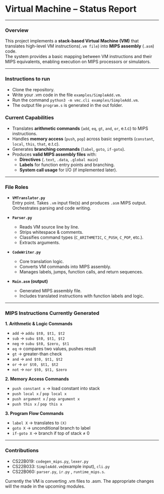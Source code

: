 # Virtual Machine – Status Report


--- 
### Overview
This project implements a **stack-based Virtual Machine (VM)** that translates high-level VM instructions(`.vm file`) into **MIPS assembly** (`.asm`) code.  
The system provides a basic mapping between VM instructions and their MIPS equivalents, enabling execution on MIPS processors or simulators.

---

### Instructions to run
- Clone the repository.
- Write your .vm code in the file `examples/SimpleAdd.vm`.
- Run the command `python3 -m vmc.cli examples/SimpleAdd.vm`.
- The output file `program.s` is generated in the out folder.

### Current Capabilities
- Translates **arithmetic commands** (`add`, `eq`,  `gt`, `and`, `or`, e.t.c) to MIPS instructions.
- Handles **memory access** (`push`, `pop`) across basic segments (`constant`, `local`, `this`, `that`, e.t.c).
- Generates **branching commands** (`label`, `goto`, `if-goto`).
- Produces **valid MIPS assembly files** with:
  - **Directives** (`.text`, `.data`, `.global main`)
  - **Labels** for function entry points and branching.
  - **System call usage** for I/O (if implemented later).

---

### File Roles
- **`VMTranslator.py`**  
  Entry point. Takes `.vm` input file(s) and produces `.asm` MIPS output.  
  Orchestrates parsing and code writing.

- **`Parser.py`**  
  - Reads VM source line by line.  
  - Strips whitespace & comments.  
  - Classifies command types (`C_ARITHMETIC`, `C_PUSH`, `C_POP`, etc.).  
  - Extracts arguments.

- **`CodeWriter.py`**  
  - Core translation logic.  
  - Converts VM commands into MIPS assembly.  
  - Manages labels, jumps, function calls, and return sequences.

- **`Main.asm` (output)**  
  - Generated MIPS assembly file.  
  - Includes translated instructions with function labels and logic.

---

### MIPS Instructions Currently Generated
**1. Arithmetic & Logic Commands**
- `add` → `addu $t0, $t1, $t2`
- `sub` → `subu $t0, $t1, $t2`
- `neg` → `subu $t0, $zero, $t1`
- `eq`  → compares two values, pushes result
- `gt`  → greater-than check
- `and` → `and $t0, $t1, $t2`
- `or`  → `or $t0, $t1, $t2`
- `not` → `nor $t0, $t1, $zero`

**2. Memory Access Commands**
- `push constant x` → load constant into stack
- `push local x` / `pop local x`
- `push argument x` / `pop argument x`
- `push this x` / `pop this x`

**3. Program Flow Commands**
- `label X` → translates to `(X)`
- `goto X` → unconditional branch to label
- `if-goto X` → branch if top of stack ≠ 0

---
### Contributions
- CS22B019: `codegen_mips.py`, `lexer.py`
- CS22B033: `SimpleAdd.vm`(example input), `cli.py`
- CS22B060: `parser.py`, `ir.py` , `runtime_mips.s`. 

Currently the VM is converting .vm files to .asm. The appropriate changes will the made in the upcoming modules. 

